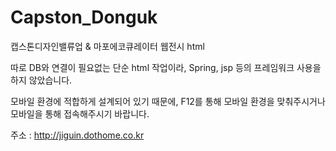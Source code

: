 # Capston_Donguk
캡스톤디자인밸류업 &amp; 마포에코큐레이터 웹전시 html

따로 DB와 연결이 필요없는 단순 html 작업이라,
Spring, jsp 등의 프레임워크 사용을 하지 않았습니다.

모바일 환경에 적합하게 설계되어 있기 때문에,
F12를 통해 모바일 환경을 맞춰주시거나 모바일을 통해 접속해주시기 바랍니다.

주소 : http://jiguin.dothome.co.kr
